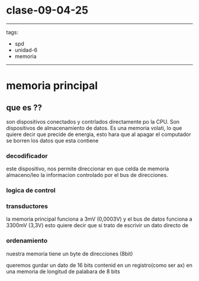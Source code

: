 # clase-09-04-25

---
tags:
  - spd
  - unidad-6
  - memoria
---

# memoria principal

## que es ??

son dispositivos conectados y contrlados directamente po la CPU. Son dispositivos de almacenamiento de datos. Es una memoria volati, lo que quiere decir que precide de energia,  esto hara que al apagar el computador se borren los datos que esta contiene 

### decodificador
este dispositivo, nos permite direccionar en que celda de memoria almaceno/leo la informacion controlado por el bus de direcciones. 

### logica de control


### transductores

la memoria principal funciona a 3mV (0,0003V) y el bus de datos funciona a 3300mV (3,3V) esto quiere decir que si trato de escrivir un dato directo de 


### ordenamiento

nuestra memoria tiene un byte de direcciones (8bit)

queremos gurdar un dato de 16 bits contenid en un registro(como ser ax)
en una memoria de longitud de palabara de 8 bits

